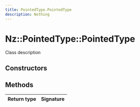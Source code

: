 ```yaml
---
title: PointedType.PointedType
description: Nothing
---
```


# Nz::PointedType::PointedType

Class description

## Constructors


## Methods

| Return type | Signature |
| ----------- | --------- |
